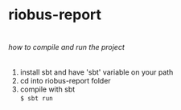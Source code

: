 <h1>riobus-report<h1>
<h6>how to compile and run the project</h6>

<ol>
    <li>install sbt and have 'sbt' variable on your path</li>
    <li>cd into riobus-report folder</li>
    <li>compile with sbt<br>
    <code>$ sbt run</code></li>
</ol>

